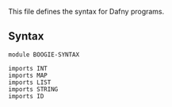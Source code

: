 This file defines the syntax for Dafny programs. 

## Syntax

```
module BOOGIE-SYNTAX

imports INT
imports MAP
imports LIST
imports STRING
imports ID

```